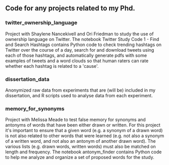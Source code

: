
## Code for any projects related to my Phd.

### twitter_ownership_language
Project with Shaylene Nancekivell and Ori Friedman to study the use of ownership language on Twitter.  The notebook Twitter Study Code 1 - Find and Search Hashtags contains Python code to check trending hashtags on Twitter over the course of a day, search for and download tweets using each of those hashtags, and automatically generate pdfs with some examples of tweets and a word clouds so that human raters can rate whether each hashtag is related to a 'cause'.

### dissertation_data
Anonymized raw data from experiments that are (will be) included in my dissertation, and R scripts used to analyse data from each experiment.

### memory_for_synonyms
Project with Melissa Meade to test false memory for synonyms and antonyms of words that have been either drawn or written. For this project it's important to ensure that a given word (e.g. a synonym of a drawn word) is not also related to other words that were learned (e.g. not also a synonym of a written word, and not also an antonym of another drawn word). The various lists (e.g. drawn words, written words) must also be matched on length and frequency. The notebook antonym_finder contains Python code to help me analyze and organize a set of proposed words for the study.

